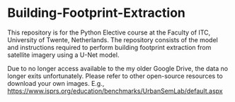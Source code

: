# Building-Footprint-Extraction

This repository is for the Python Elective course at the Faculty of ITC, University of Twente, Netherlands. The repository consists of the model and instructions required to perform building footprint extraction from satellite imagery using a U-Net model.

Due to no longer access available to the my older Google Drive, the data no longer exits unfortunately. Please refer to other open-source resources to download your own images. E.g., https://www.isprs.org/education/benchmarks/UrbanSemLab/default.aspx
